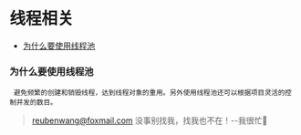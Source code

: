 # 线程相关

 - [为什么要使用线程池](#为什么要使用线程池)
 
 
 ### 为什么要使用线程池
 
     避免频繁的创建和销毁线程，达到线程对象的重用。另外使用线程池还可以根据项目灵活的控制并发的数目。


> reubenwang@foxmail.com
> 没事别找我，找我也不在！--我很忙🦆